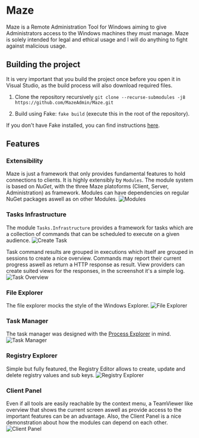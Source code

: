 # Maze
Maze is a Remote Administration Tool for Windows aiming to give Administrators access to the Windows machines they must manage. Maze is solely intended for legal and ethical usage and I will do anything to fight against malicious usage.

## Building the project
It is very important that you build the project once before you open it in Visual Studio, as the build process will also download required files.
1. Clone the repository recursively
`git clone --recurse-submodules -j8 https://github.com/MazeAdmin/Maze.git`

2. Build using Fake: `fake build` (execute this in the root of the repository).

If you don't have Fake installed, you can find instructions [here](https://fake.build/fake-gettingstarted.html#Install-FAKE).

## Features
### Extensibility
Maze is just a framework that only provides fundamental features to hold connections to clients. It is highly extensibly by `Modules`. The module system is based on *NuGet*, with the three Maze platoforms (Client, Server, Administration) as framework. Modules can have dependencies on regular NuGet packages aswell as on other Modules.
![Modules](https://i.imgur.com/fwLzxpC.png)

### Tasks Infrastructure
The module `Tasks.Infrastructure` provides a framework for tasks which are a collection of commands that can be scheduled to execute on a given audience.
![Create Task](https://i.imgur.com/CP6DoQP.png)

Task command results are grouped in executions which itself are grouped in sessions to create a nice overview. Commands may report their current progress aswell as return a HTTP response as result. View providers can create suited views for the responses, in the screenshot it's a simple log.
![Task Overview](https://i.imgur.com/wn33hf1.png)

### File Explorer
The file explorer mocks the style of the Windows Explorer.
![File Explorer](https://i.imgur.com/u0Ym3Z1.png)

### Task Manager
The task manager was designed with the [Process Explorer](https://docs.microsoft.com/en-us/sysinternals/downloads/process-explorer) in mind.
![Task Manager](https://i.imgur.com/32sHISe.png)

### Registry Explorer
Simple but fully featured, the Registry Editor allows to create, update and delete registry values and sub keys.
![Registry Explorer](https://i.imgur.com/QS75WFM.png)

### Client Panel
Even if all tools are easily reachable by the context menu, a TeamViewer like overview that shows the current screen aswell as provide access to the important features can be an advantage. Also, the Client Panel is a nice demonstration about how the modules can depend on each other.
![Client Panel](https://i.imgur.com/75bmzKy.png)
